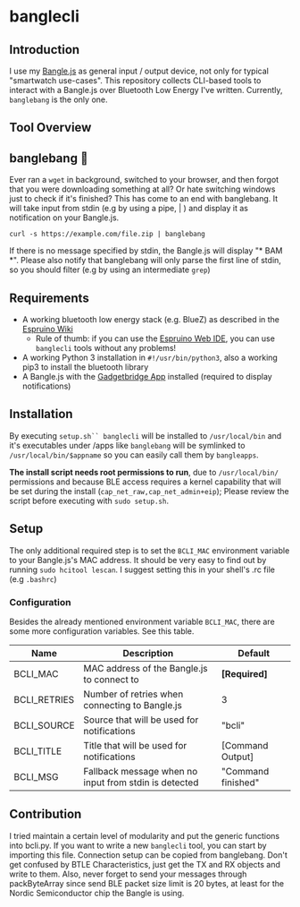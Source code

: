 # banglecli

## Introduction

I use my [Bangle.js](https://banglejs.com/) as general input / output device, not only for typical "smartwatch use-cases". This repository collects CLI-based tools to interact with a Bangle.js over Bluetooth Low Energy I've written. Currently, `banglebang` is the only one.

## Tool Overview

## banglebang :bell:

Ever ran a `wget` in background, switched to your browser, and then forgot that you were downloading something at all? Or hate switching windows just to check if it's finished? This has come to an end with banglebang. It will take input from stdin (e.g by using a pipe, | ) and display it as notification on your Bangle.js. 

`curl -s https://example.com/file.zip | banglebang`

If there is no message specified by stdin, the Bangle.js will display "* BAM *". Please also notify that banglebang will only parse the first line of stdin, so you should filter (e.g by using an intermediate `grep`)

## Requirements

- A working bluetooth low energy stack (e.g. BlueZ) as described in the [Espruino Wiki](https://www.espruino.com/Quick+Start+BLE) 
    - Rule of thumb: if you can use the [Espruino Web IDE](https://www.espruino.com/ide/), you can use `banglecli` tools without any problems!
- A working Python 3 installation in `#!/usr/bin/python3`, also a working pip3 to install the bluetooth library
- A Bangle.js with the [Gadgetbridge App](https://github.com/espruino/BangleApps/tree/master/apps/gbridge) installed (required to display notifications)

## Installation

By executing `setup.sh`` banglecli` will be installed to `/usr/local/bin` and it's executables under /apps like `banglebang` will be symlinked to `/usr/local/bin/$appname` so you can easily call them by `bangleapps`. 

**The install script needs root permissions to run**, due to  `/usr/local/bin/` permissions and because BLE access requires a kernel capability that will be set during the install (`cap_net_raw,cap_net_admin+eip`); Please review the script before executing with `sudo setup.sh`.

## Setup

The only additional required step is to set the `BCLI_MAC` environment variable to your Bangle.js's MAC address. It should be very easy to find out by running `sudo hcitool lescan`. I suggest setting this in your shell's .rc file (e.g `.bashrc`)

### Configuration

Besides the already mentioned environment variable `BCLI_MAC`, there are some more configuration variables. See this table.

| Name         | Description                                           | Default            |
|--------------|-------------------------------------------------------|--------------------|
| BCLI_MAC     | MAC address of the Bangle.js to connect to            | **[Required]**     |
| BCLI_RETRIES | Number of retries when connecting to Bangle.js        | 3                  |
| BCLI_SOURCE  | Source that will be used for notifications            | "bcli"             |
| BCLI_TITLE   | Title that will be used for notifications             | [Command Output]   |
| BCLI_MSG     | Fallback message when no input from stdin is detected | "Command finished" |

## Contribution

I tried maintain a certain level of modularity and put the generic functions into bcli.py. If you want to write a new `banglecli` tool, you can start by importing this file. Connection setup can be copied from banglebang. Don't get confused by BTLE Characteristics, just get the TX and RX objects and write to them. Also, never forget to send your messages through packByteArray since send BLE packet size limit is 20 bytes, at least for the Nordic Semiconductor chip the Bangle is using.

